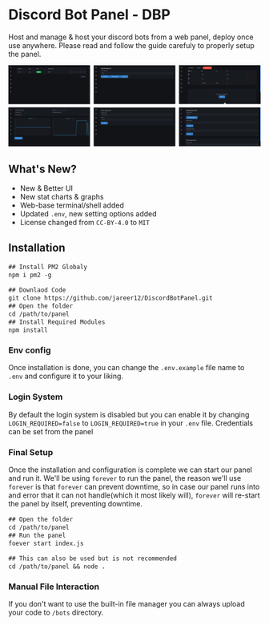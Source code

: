 # Discord Bot Panel - DBP

Host and manage & host your discord bots from a web panel, deploy once use anywhere. Please read and follow the guide carefuly to properly setup the panel.

![Image](/preview.svg)

## What's New?

- New & Better UI
- New stat charts & graphs
- Web-base terminal/shell added
- Updated `.env`, new setting options added
- License changed from `CC-BY-4.0` to `MIT`

## Installation

```shell
## Install PM2 Globaly
npm i pm2 -g
```

```shell
## Downlaod Code
git clone https://github.com/jareer12/DiscordBotPanel.git
## Open the folder
cd /path/to/panel
## Install Required Modules
npm install
```

### Env config

Once installation is done, you can change the `.env.example` file name to `.env` and configure it to your liking.

### Login System

By default the login system is disabled but you can enable it by changing `LOGIN_REQUIRED=false` to `LOGIN_REQUIRED=true` in your `.env` file. Credentials can be set from the panel

### Final Setup

Once the installation and configuration is complete we can start our panel and run it. We'll be using `forever` to run the panel, the reason we'll use `forever` is that `forever` can prevent downtime, so in case our panel runs into and error that it can not handle(which it most likely will), `forever` will re-start the panel by itself, preventing downtime.

```shell
## Open the folder
cd /path/to/panel
## Run the panel
foever start index.js
```

```shell
## This can also be used but is not recommended
cd /path/to/panel && node .
```

### Manual File Interaction

If you don't want to use the built-in file manager you can always upload your code to `/bots` directory.
